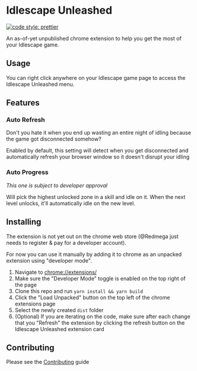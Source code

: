 # Idlescape Unleashed

[![code style: prettier](https://img.shields.io/badge/code_style-prettier-ff69b4.svg?style=flat-square)](https://github.com/prettier/prettier)

An as-of-yet unpublished chrome extension to help you get the most of your Idlescape game.

## Usage

You can right click anywhere on your Idlescape game page to access the Idlescape Unleashed menu.

## Features

### Auto Refresh

Don't you hate it when you end up wasting an entire night of idling because the game got disconnected somehow?

Enabled by default, this setting will detect when you get disconnected and automatically refresh your browser window so it doesn't disrupt your idling

### Auto Progress

_This one is subject to developer approval_

Will pick the highest unlocked zone in a skill and idle on it. When the next level unlocks, it'll automatically idle on the new level.

## Installing

The extension is not yet out on the chrome web store (@Redmega just needs to register & pay for a developer account).

For now you can use it manually by adding it to chrome as an unpacked extension using "developer mode".

1. Navigate to [chrome://extensions/](chrome://extensions/)
2. Make sure the "Developer Mode" toggle is enabled on the top right of the page
3. Clone this repo and run `yarn install && yarn build`
4. Click the "Load Unpacked" button on the top left of the chrome extensions page
5. Select the newly created `dist` folder
6. (Optional) If you are iterating on the code, make sure after each change that you "Refresh" the extension by clicking the refresh button on the Idlescape Unleashed extension card

## Contributing

Please see the [Contributing](CONTRIBUTING.md) guide
